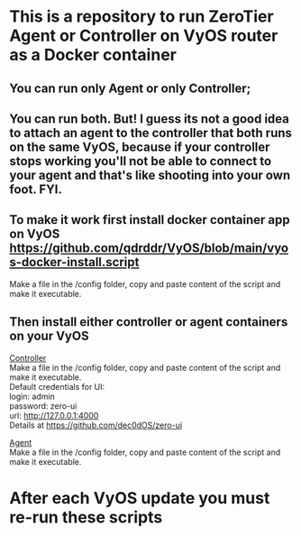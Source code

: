 # This is a repository to run ZeroTier Agent or Controller on VyOS router as a Docker container
## You can run only Agent or only Controller; 
## You can run both. But! I guess its not a good idea to attach an agent to the controller that both runs on the same VyOS, because if your controller stops working you'll not be able to connect to your agent and that's like shooting into your own foot. FYI.

## To make it work first install docker container app on VyOS https://github.com/qdrddr/VyOS/blob/main/vyos-docker-install.script
Make a file in the /config folder, copy and paste content of the script and make it executable.

## Then install either controller or agent containers on your VyOS

[Controller](https://github.com/qdrddr/VyOS/blob/main/zt-controller.script)<br />
Make a file in the /config folder, copy and paste content of the script and make it executable.<br />
Default credentials for UI:<br />
login: admin<br />
password: zero-ui<br />
url: http://127.0.0.1:4000<br />
Details at https://github.com/dec0dOS/zero-ui


[Agent](https://github.com/qdrddr/VyOS/blob/main/zt-agent.script)<br />
Make a file in the /config folder, copy and paste content of the script and make it executable.

# After each VyOS update you must re-run these scripts
